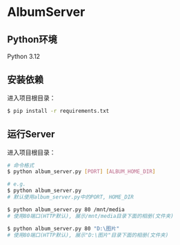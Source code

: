 # AlbumServer

## Python环境

Python 3.12

## 安装依赖

进入项目根目录：

```sh
$ pip install -r requirements.txt
```

## 运行Server

进入项目根目录：

```sh
# 命令格式
$ python album_server.py [PORT] [ALBUM_HOME_DIR]

# e.g.
$ python album_server.py
# 默认使用album_server.py中的PORT, HOME_DIR

$ python album_server.py 80 /mnt/media
# 使用80端口(HTTP默认), 展示/mnt/media目录下面的相册(文件夹)

$ python album_server.py 80 "D:\图片"
# 使用80端口(HTTP默认), 展示"D:\图片"目录下面的相册(文件夹)
```

